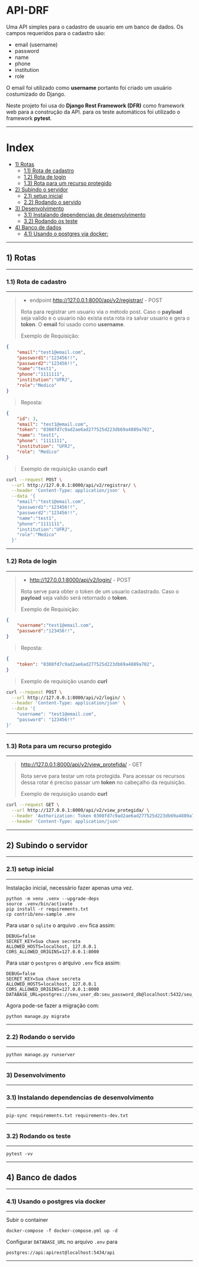 # API-DRF

Uma API simples para o cadastro de usuario em um banco de dados. Os campos requeridos para o cadastro são:

* email (username)
* password
* name
* phone
* institution
* role

O email foi utilizado como **username** portanto foi criado um usuário costumizado do Django.

Neste projeto foi usa do **Django Rest Framework (DFR)** como framework web para a construção da API. para os teste automáticos foi utilizado o framework **pytest**.

---

# Index

  - [1) Rotas](#1-rotas)
    - [1.1) Rota de cadastro](#11-rota-de-cadastro)
    - [1.2) Rota de login](#12-rota-de-login)
    - [1.3) Rota para um recurso protegido](#13-rota-para-um-recurso-protegido)
  - [2) Subindo o servidor](#2-subindo-o-servidor)
    - [2.1) setup inicial](#21-setup-inicial)
    - [2.2) Rodando o servido](#22-rodando-o-servido)
  - [3) Desenvolvimento](#3-desenvolvimento)
    - [3.1) Instalando dependencias de desenvolvimento](#31-instalando-dependencias-de-desenvolvimento)
    - [3.2) Rodando os teste](#32-rodando-os-teste)
  - [4) Banco de dados](#4-banco-de-dados)
    - [4.1) Usando o postgres via docker:](#41-usando-o-postgres-via-docker)

---

## 1) Rotas
---
### 1.1) Rota de cadastro

---

>* endpoint http://127.0.0.1:8000/api/v2/registrar/ - POST
>
> Rota para registrar um usuario via o método post. Caso o **payload** seja valido e o usuario não exista esta rota ira salvar usuario e gera o **token**. O **email** foi usado como **username**.
>
> Exemplo de Requisição:

```json
{
    "email":"test1@email.com",
    "password1":"123456!!",
    "password2":"123456!!",
    "name":"test1",
    "phone":"1111111",
    "institution":"UFRJ",
    "role":"Medico"
}
```

> Reposta:

```json
{
    "id": 3,
    "email": "test1@email.com",
    "token": "0308fd7c9ad2ae6ad277525d223db69a4889a702",
    "name": "test1",
    "phone": "1111111",
    "institution": "UFRJ",
    "role": "Medico"
}
```
> Exemplo de requisição usando **curl**

```bash
curl --request POST \
  --url http://127.0.0.1:8000/api/v2/registrar/ \
  --header 'Content-Type: application/json' \
  --data '{
    "email":"test1@email.com",
    "password1":"123456!!",
    "password2":"123456!!",
    "name":"test1",
    "phone":"1111111",
    "institution":"UFRJ",
    "role":"Medico"
  }'
```

---


### 1.2) Rota de login

---

> * http://127.0.0.1:8000/api/v2/login/ - POST
>
> Rota serve para obter o token de um usuario cadastrado. Caso o **payload** seja valido será retornado o **token**.
>
> Exemplo de Requisição:

```json
{
    "username":"test1@email.com",
    "password":"123456!!",
}
```

> Reposta:

```json
{
    "token": "0308fd7c9ad2ae6ad277525d223db69a4889a702",
}
```

> Exemplo de requisição usando **curl**

```bash
curl --request POST \
  --url http://127.0.0.1:8000/api/v2/login/ \
  --header 'Content-Type: application/json' \
  --data '{
	"username": "test1@email.com",
	"password": "123456!!"
}'
```

---


### 1.3) Rota para um recurso protegido

---

>  http://127.0.0.1:8000/api/v2/view_protefida/ - GET
>
> Rota serve para testar um rota protegida. Para acessar os recursos dessa rotar é preciso passar um **token** no cabeçalho da requisição.
>
> Exemplo de requisição usando **curl**

```bash
curl --request GET \
  --url http://127.0.0.1:8000/api/v2/view_protegida/ \
  --header 'Authorization: Token 0308fd7c9ad2ae6ad277525d223db69a4889a702' \
  --header 'Content-Type: application/json'
```

---

## 2) Subindo o servidor
---

### 2.1) setup inicial
---
Instalação inicial, necessário fazer apenas uma vez.

```console
python -m venv .venv --upgrade-deps
source .venv/bin/activate
pip install -r requirements.txt
cp contrib/env-sample .env
```

Para usar o `sqlite` o arquivo `.env` fica assim:

```
DEBUG=false
SECRET_KEY=Sua chave secreta
ALLOWED_HOSTS=localhost, 127.0.0.1
CORS_ALLOWED_ORIGINS=127.0.0.1:8000
```

Para usar o `postgres` o arquivo `.env` fica assim:

```
DEBUG=false
SECRET_KEY=Sua chave secreta
ALLOWED_HOSTS=localhost, 127.0.0.1
CORS_ALLOWED_ORIGINS=127.0.0.1:8000
DATABASE_URL=postgres://seu_user_db:seu_password_db@localhost:5432/seu_db
```

Agora pode-se fazer a migração com:

```
python manage.py migrate
```

---

### 2.2) Rodando o servido

---

```console
python manage.py runserver
```

---

### 3) Desenvolvimento

---

### 3.1) Instalando dependencias de desenvolvimento

---

```console
pip-sync requirements.txt requirements-dev.txt
```

---

### 3.2) Rodando os teste

---

```console
pytest -vv
```

---

## 4) Banco de dados

---

### 4.1) Usando o postgres via docker

---

Subir o container

```consolse
docker-compose -f docker-compose.yml up -d
```

Configurar `DATABASE_URL` no arquivo `.env` para

```
postgres://api:apirest@localhost:5434/api
```
---